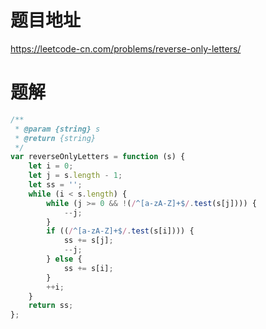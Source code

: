 # 题目地址
https://leetcode-cn.com/problems/reverse-only-letters/

# 题解
```js
/**
 * @param {string} s
 * @return {string}
 */
var reverseOnlyLetters = function (s) {
    let i = 0;
    let j = s.length - 1;
    let ss = '';
    while (i < s.length) {
        while (j >= 0 && !(/^[a-zA-Z]+$/.test(s[j]))) {
            --j;
        }
        if ((/^[a-zA-Z]+$/.test(s[i]))) {
            ss += s[j];
            --j;
        } else {
            ss += s[i];
        }
        ++i;
    }
    return ss;
};
```